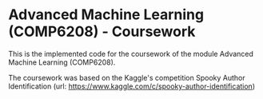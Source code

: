 # Advanced Machine Learning (COMP6208) - Coursework

This is the implemented code for the coursework of the module Advanced Machine Learning (COMP6208).

The coursework was based on the Kaggle's competition Spooky Author Identification (url: https://www.kaggle.com/c/spooky-author-identification)

